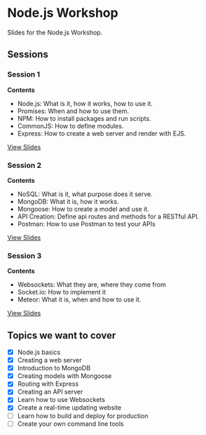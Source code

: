 # Node.js Workshop

Slides for the Node.js Workshop.

## Sessions

### Session 1

__Contents__

* Node.js: What is it, how it works, how to use it.
* Promises: When and how to use them.
* NPM: How to install packages and run scripts.
* CommonJS: How to define modules.
* Express: How to create a web server and render with EJS.

[View Slides](http://martip-sainsburys.github.io/nodejs-workshop/session1)

### Session 2

__Contents__

* NoSQL: What is it, what purpose does it serve.
* MongoDB: What it is, how it works.
* Mongoose: How to create a model and use it.
* API Creation: Define api routes and methods for a RESTful API.
* Postman: How to use Postman to test your APIs

[View Slides](http://martip-sainsburys.github.io/nodejs-workshop/session2)

### Session 3

__Contents__

* Websockets: What they are, where they come from
* Socket.io: How to implement it
* Meteor: What it is, when and how to use it.

[View Slides](http://martip-sainsburys.github.io/nodejs-workshop/session3)

## Topics we want to cover

- [x] Node.js basics
- [x] Creating a web server
- [x] Introduction to MongoDB
- [x] Creating models with Mongoose
- [x] Routing with Express
- [x] Creating an API server
- [x] Learn how to use Websockets
- [x] Create a real-time updating website
- [ ] Learn how to build and deploy for production
- [ ] Create your own command line tools
